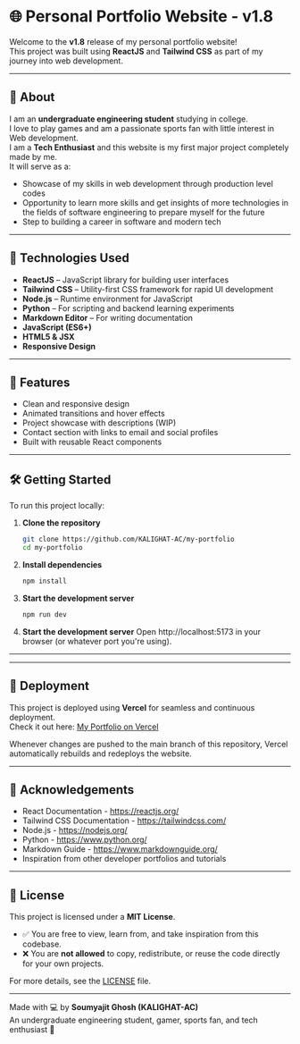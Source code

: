 # 🌐 Personal Portfolio Website - v1.8

Welcome to the **v1.8** release of my personal portfolio website!  
This project was built using **ReactJS** and **Tailwind CSS** as part of my journey into web development.

---

## 📌 About

I am an **undergraduate engineering student** studying in college.  
I love to play games and am a passionate sports fan with little interest in Web development.  
I am a **Tech Enthusiast** and this website is my first major project completely made by me.  
It will serve as a:

- Showcase of my skills in web development through production level codes  
- Opportunity to learn more skills and get insights of more technologies in the fields of software engineering to prepare myself for the future  
- Step to building a career in software and modern tech  

---

## 🚀 Technologies Used

- **ReactJS** – JavaScript library for building user interfaces  
- **Tailwind CSS** – Utility-first CSS framework for rapid UI development  
- **Node.js** – Runtime environment for JavaScript  
- **Python** – For scripting and backend learning experiments  
- **Markdown Editor** – For writing documentation  
- **JavaScript (ES6+)**  
- **HTML5 & JSX**  
- **Responsive Design**

---

## 🔧 Features

- Clean and responsive design  
- Animated transitions and hover effects  
- Project showcase with descriptions (WIP)  
- Contact section with links to email and social profiles  
- Built with reusable React components  

---

## 🛠️ Getting Started

To run this project locally:

1. **Clone the repository**
   ```bash
   git clone https://github.com/KALIGHAT-AC/my-portfolio
   cd my-portfolio
2. **Install dependencies**
   ```bash
   npm install
3. **Start the development server**
   ```bash
   npm run dev
3. **Start the development server**
   Open http://localhost:5173 in your browser (or whatever port you're using).

---
---

## 🚀 Deployment

This project is deployed using **Vercel** for seamless and continuous deployment.  
Check it out here: [My Portfolio on Vercel](https://your-vercel-link.vercel.app)

Whenever changes are pushed to the main branch of this repository, Vercel automatically rebuilds and redeploys the website.

---

## 🙌 Acknowledgements

- React Documentation - https://reactjs.org/
- Tailwind CSS Documentation - https://tailwindcss.com/
- Node.js - https://nodejs.org/
- Python - https://www.python.org/
- Markdown Guide - https://www.markdownguide.org/
- Inspiration from other developer portfolios and tutorials

---

## 📄 License

This project is licensed under a **MIT License**.  

- ✅ You are free to view, learn from, and take inspiration from this codebase.  
- ❌ You are **not allowed** to copy, redistribute, or reuse the code directly for your own projects.  

For more details, see the [LICENSE](./LICENSE) file.

---

Made with 💻 by **Soumyajit Ghosh (KALIGHAT-AC)**  
An undergraduate engineering student, gamer, sports fan, and tech enthusiast 🚀
